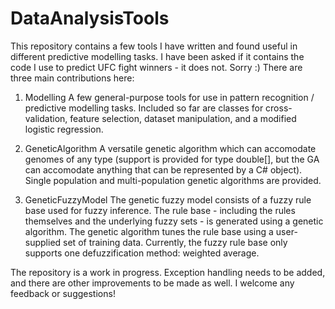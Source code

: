DataAnalysisTools
=================

This repository contains a few tools I have written and found useful in different predictive modelling tasks. I have been asked if it contains the code I use to predict UFC fight winners - it does not. Sorry :)
There are three main contributions here:

1) Modelling
A few general-purpose tools for use in pattern recognition / predictive modelling tasks. Included so far are classes for cross-validation, feature selection, dataset manipulation, and a modified logistic regression.

2) GeneticAlgorithm
A versatile genetic algorithm which can accomodate genomes of any type (support is provided for type double[], but the GA can accomodate anything that can be represented by a C# object). Single population and multi-population genetic algorithms are provided.

3) GeneticFuzzyModel
The genetic fuzzy model consists of a fuzzy rule base used for fuzzy inference. The rule base - including the rules themselves and the underlying fuzzy sets - is generated using a genetic algorithm. The genetic algorithm tunes the rule base using a user-supplied set of training data. Currently, the fuzzy rule base only supports one defuzzification method: weighted average.

The repository is a work in progress. Exception handling needs to be added, and there are other improvements to be made as well. I welcome any feedback or suggestions!
